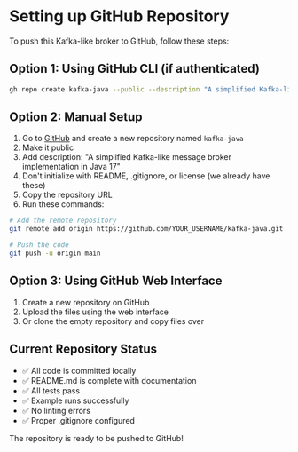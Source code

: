 # Setting up GitHub Repository

To push this Kafka-like broker to GitHub, follow these steps:

## Option 1: Using GitHub CLI (if authenticated)

```bash
gh repo create kafka-java --public --description "A simplified Kafka-like message broker implementation in Java 17" --source=. --push
```

## Option 2: Manual Setup

1. Go to [GitHub](https://github.com) and create a new repository named `kafka-java`
2. Make it public
3. Add description: "A simplified Kafka-like message broker implementation in Java 17"
4. Don't initialize with README, .gitignore, or license (we already have these)
5. Copy the repository URL
6. Run these commands:

```bash
# Add the remote repository
git remote add origin https://github.com/YOUR_USERNAME/kafka-java.git

# Push the code
git push -u origin main
```

## Option 3: Using GitHub Web Interface

1. Create a new repository on GitHub
2. Upload the files using the web interface
3. Or clone the empty repository and copy files over

## Current Repository Status

- ✅ All code is committed locally
- ✅ README.md is complete with documentation
- ✅ All tests pass
- ✅ Example runs successfully
- ✅ No linting errors
- ✅ Proper .gitignore configured

The repository is ready to be pushed to GitHub!
